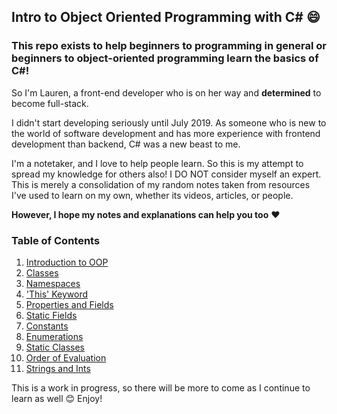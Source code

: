## Intro to Object Oriented Programming with C# :smile:

### This repo exists to help beginners to programming in general or beginners to object-oriented programming learn the basics of C#!

So I'm Lauren, a front-end developer who is on her way and **determined** to become full-stack.

I didn't start developing seriously until July 2019. As someone who is new to the world of software development and has more experience with frontend development than backend, C# was a new beast to me.

I'm a notetaker, and I love to help people learn. So this is my attempt to spread my knowledge for others also!
I DO NOT consider myself an expert. This is merely a consolidation of my random notes taken from resources I've used to learn on my own, whether its videos, articles, or people.

**However, I hope my notes and explanations can help you too** :heart:

### Table of Contents

1. [Introduction to OOP](../master/intro-to-OOP.md)
2. [Classes](../master/classes.md)
3. [Namespaces](../master/namespaces.md)
4. ['This' Keyword](../master/thiskeyword.md)
5. [Properties and Fields](../master/propertiesVSfields.md)
6. [Static Fields](../master/staticfields.md)
7. [Constants](../master/constants.md)
8. [Enumerations](../master/enums.md)
9. [Static Classes](../master/static-classes.md)
10. [Order of Evaluation](../master/order-of-eval.md)
11. [Strings and Ints](../master/strings-and-ints.md)

This is a work in progress, so there will be more to come as I continue to learn as well :blush:
Enjoy!

